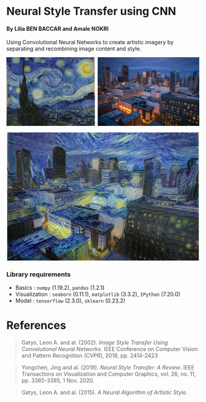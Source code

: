 # Neural Style Transfer using CNN
#### By Lilia BEN BACCAR and Amale NOKRI
Using Convolutional Neural Networks to create artistic imagery by separating and recombining image content and style.

<p align="center">
  <img src="https://github.com/lbenbaccar/Neural-Style-Transfer-using-CNN/blob/main/input.png" width="1000"/>
</p>

<p align="center">
  <img src="https://github.com/lbenbaccar/Neural-Style-Transfer-using-CNN/blob/main/output.jpg" width="500"/>
</p>


### Library requirements  
  - Basics : `numpy` (1.19.2), `pandas` (1.2.1)
  - Visualization : `seaborn` (0.11.1), `matplotlib` (3.3.2), `IPython` (7.20.0) 
  - Model : `tensorflow` (2.3.0), `sklearn` (0.23.2)

# References
> Gatys, Leon A. and al. (2002). *Image Style Transfer Using Convolutional Neural Networks*. IEEE Conference on Computer Vision and Pattern Recognition (CVPR), 2016, pp. 2414-2423

> Yongchen, Jing and al. (2019). *Neural Style Transfer: A Review*. IEEE Transactions on Visualization and Computer Graphics, vol. 26, no. 11, pp. 3365-3385, 1 Nov. 2020.

> Gatys, Leon A. and al. (2015). *A Neural Algorithm of Artistic Style*.
